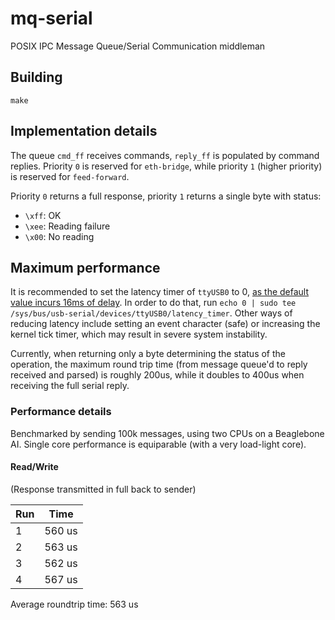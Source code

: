 # mq-serial
POSIX IPC Message Queue/Serial Communication middleman

## Building
`make`

## Implementation details
The queue `cmd_ff` receives commands, `reply_ff` is populated by command replies. Priority `0` is reserved for `eth-bridge`, while priority `1` (higher priority) is reserved for `feed-forward`.

Priority `0` returns a full response, priority `1` returns a single byte with status:
* `\xff`: OK
* `\xee`: Reading failure
* `\x00`: No reading

## Maximum performance

It is recommended to set the latency timer of `ttyUSB0` to 0, [as the default value incurs 16ms of delay](https://granitedevices.com/wiki/FTDI_Linux_USB_latency). In order to do that, run `echo 0 | sudo tee /sys/bus/usb-serial/devices/ttyUSB0/latency_timer`. Other ways of reducing latency include setting an event character (safe) or increasing the kernel tick timer, which may result in severe system instability.

Currently, when returning only a byte determining the status of the operation, the maximum round trip time (from message queue'd to reply received and parsed) is roughly 200us, while it doubles to 400us when receiving the full serial reply.

### Performance details
Benchmarked by sending 100k messages, using two CPUs on a Beaglebone AI. Single core performance is equiparable (with a very load-light core).

#### Read/Write
(Response transmitted in full back to sender)

|Run      |Time  |
|---------|------|
|1        |560 us|
|2        |563 us|
|3        |562 us|
|4        |567 us|

Average roundtrip time: 563 us
